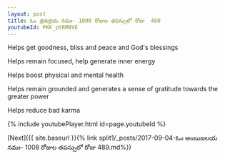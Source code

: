 ```yaml
---
layout: post
title: ఓం త్రిశుక్లయ నమః- 1008 రోజుల తపస్సులో రోజు  480
youtubeId: PKK_ptRM9VE
---
```

 
 
Helps get goodness, bliss and peace and God's blessings
 
Helps remain focused, help generate inner energy 
 
Helps boost physical and mental health 
 
Helps remain grounded and generates a sense of gratitude towards the greater power 
 
Helps reduce bad karma
 
 
 
 


{% include youtubePlayer.html id=page.youtubeId %}
 
[Next]({{ site.baseurl }}{% link  split1/_posts/2017-09-04-ఓం అంబుజలయ నమః- 1008 రోజుల తపస్సులో రోజు  489.md%})
 

